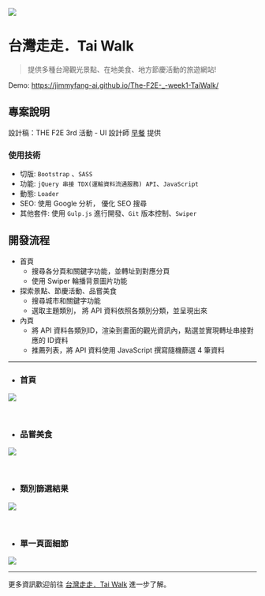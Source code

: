 ![](https://i.imgur.com/zsEHOvG.jpg)

#  台灣走走．Tai Walk

> 提供多種台灣觀光景點、在地美食、地方節慶活動的旅遊網站!

Demo:  https://jimmyfang-ai.github.io/The-F2E-_-week1-TaiWalk/

## **專案說明**
設計稿：THE F2E 3rd 活動 - UI 設計師 [早餐](https://2021.thef2e.com/users/6296427084285739247/) 提供

### **使用技術**
* 切版: `Bootstrap` 、`SASS`
* 功能: `jQuery 串接 TDX(運輸資料流通服務) API`、`JavaScript`
* 動態: `Loader`
* SEO: 使用 Google 分析， 優化 SEO 搜尋
* 其他套件: 使用 `Gulp.js` 進行開發、`Git` 版本控制、`Swiper`


## **開發流程**
* 首頁
  - 搜尋各分頁和關鍵字功能，並轉址到對應分頁
  - 使用 Swiper 輪播背景圖片功能
* 探索景點、節慶活動、品嘗美食
  - 搜尋城市和關鍵字功能
  - 選取主題類別， 將 API 資料依照各類別分類，並呈現出來
* 內頁
  - 將 API 資料各類別ID，渲染到畫面的觀光資訊內，點選並實現轉址串接對應的 ID資料
  - 推薦列表，將 API 資料使用 JavaScript 撰寫隨機篩選 4 筆資料
---



* ### **首頁**
![](https://i.imgur.com/GqKRWvz.jpg)

 <br>
 
 * ### **品嘗美食**
 ![](https://i.imgur.com/kQMhqRW.jpg)

 <br>


* ### **類別篩選結果**
![](https://i.imgur.com/TZtdqOa.jpg)

<br>


* ### **單一頁面細節**
![](https://i.imgur.com/njoZqpu.jpg)



---
更多資訊歡迎前往 [台灣走走．Tai Walk](https://jimmyfang-ai.github.io/The-F2E-_-week1-TaiWalk/)  進一步了解。


